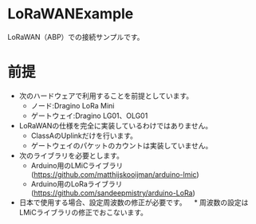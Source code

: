 # LoRaWANExample
LoRaWAN（ABP）での接続サンプルです。
# 前提
* 次のハードウェアで利用することを前提としています。
    * ノード:Dragino LoRa Mini
    * ゲートウェイ:Dragino LG01、OLG01
* LoRaWANの仕様を完全に実装しているわけではありません。
    * ClassAのUplinkだけを行います。
    * ゲートウェイのパケットのカウントは実装していません。
* 次のライブラリを必要とします。
    * Arduino用のLMiCライブラリ (https://github.com/matthijskooijman/arduino-lmic)
    * Arduino用のLoRaライブラリ (https://github.com/sandeepmistry/arduino-LoRa)
* 日本で使用する場合、設定周波数の修正が必要です。
    * 周波数の設定はLMiCライブラリの修正でおこないます。
